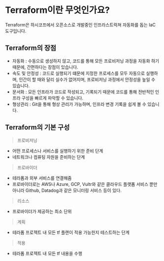 # Terraform이란 무엇인가요?

Terraform은 하시코프에서 오픈소스로 개발중인 인프라스트럭쳐 자동화를 돕는 IaC 도구입니다.

## Terraform의 장점

- 자동화 : 수동으로 생성하지 않고, 코드를 통해 모든 프로비저닝 과정을 자동화 하기 때문에, 간편하다는 장점이 있습니다.
- 속도 및 안정성 : 코드로 실행되기 떄문에 지정한 프로세스를 모두 자동으로 실행하며, 인간이 할 때와 달리 실수가 없어지며, 프로비저닝 과정에서 안정성을 높일 수 있습니다.
- 문서화 : 모든 인프라가 코드로 작성되고, 기록되기 때문에 코드를 통해 전반적인 인프라 구성을 빠르게 파악할 수 있습니다.
- 형상관리 : Git을 통해 형상 관리가 가능하며, 인프라 변경 기록을 쉽게 볼 수 있습니다.

## Terraform의 기본 구성

> 프로비저닝

- 어떤 프로세스나 서비스를 실행하기 위한 준비 단계
- 네트워크나 컴퓨팅 자원을 준비하는 단계

> 프로바이더

- 테라폼과 외부 서비스를 연결해줌
- 프로바이더로는 AWS나 Azure, GCP, Vultr와 같은 클라우드 플랫폼 서비스 뿐만 아니라 Github, Datadog과 같은 모니터링 서비스 등이 있다.

> 리소스

- 프로바이더가 제공하는 최소 단위

> 계획

- 테라폼 프로젝트 내 모든 tf 플랜이 적용 가능한지 테스트하는 단계

> 적용

- 테라폼 프로젝트 내 모든 tf 내용을 수행
